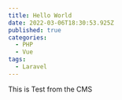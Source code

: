 ```yaml
---
title: Hello World
date: 2022-03-06T18:30:53.925Z
published: true
categories:
  - PHP
  - Vue
tags:
  - Laravel
---
```

This is Test from the CMS